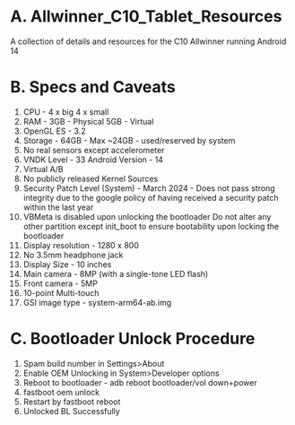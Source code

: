 # A. Allwinner_C10_Tablet_Resources
A collection of details and resources for the C10 Allwinner running Android 14

# B. Specs and Caveats
1) CPU - 
    4 x big 
    4 x small
2) RAM - 
    3GB - Physical
    5GB - Virtual
3) OpenGL ES - 
    3.2
4) Storage - 
    64GB - Max
    ~24GB - used/reserved by system
5) No real sensors except accelerometer
6) VNDK Level - 33
    Android Version - 14
7) Virtual A/B
8) No publicly released Kernel Sources
9) Security Patch Level (System) - March 2024 - Does not pass strong integrity due to the google policy of having received a security patch within the last year
10) VBMeta is disabled upon unlocking the bootloader
    Do not alter any other partition except init_boot to ensure bootability upon locking the bootloader
11) Display resolution - 1280 x 800
12) No 3.5mm headphone jack
13) Display Size - 10 inches
14) Main camera - 8MP (with a single-tone LED flash)
15) Front camera - 5MP
16) 10-point Multi-touch
17) GSI image type - system-arm64-ab.img

# C. Bootloader Unlock Procedure
1) Spam build number in Settings>About
2) Enable OEM Unlocking in System>Developer options
3) Reboot to bootloader - adb reboot bootloader/vol down+power
4) fastboot oem unlock
5) Restart by fastboot reboot
6) Unlocked BL Successfully
